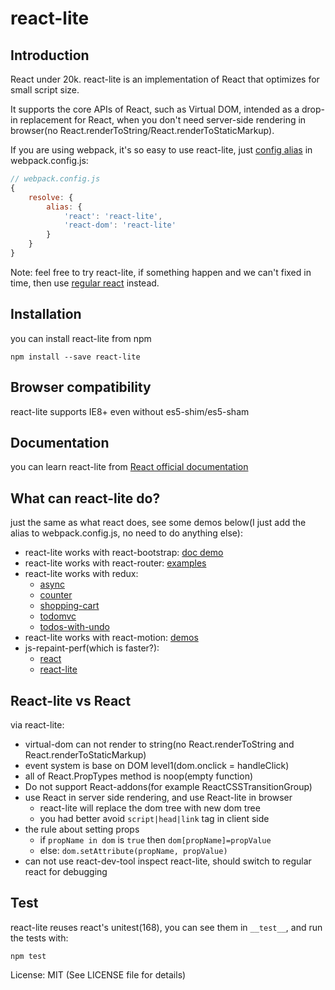 # react-lite

## Introduction
React under 20k.
react-lite is an implementation of React that optimizes for small script size.

It supports the core APIs of React, such as Virtual DOM, intended as a drop-in
replacement for React, when you don't need server-side rendering in browser(no React.renderToString/React.renderToStaticMarkup).

If you are using webpack, it's so easy to use react-lite, just [config alias](http://webpack.github.io/docs/configuration.html#resolve-alias) in webpack.config.js:

```javascript
// webpack.config.js
{
    resolve: {
        alias: {
            'react': 'react-lite',
            'react-dom': 'react-lite'
        }
    }
}
```

Note: feel free to try react-lite, if something happen and we can't fixed in time, then use [regular react](https://github.com/facebook/react) instead.
## Installation

you can install react-lite from npm

```shell
npm install --save react-lite
```

## Browser compatibility

react-lite supports IE8+ even without es5-shim/es5-sham


## Documentation

you can learn react-lite from [React official documentation](http://facebook.github.io/react/)

## What can react-lite do?

just the same as what react does, see some demos below(I just add the alias to webpack.config.js, no need to do anything else):

- react-lite works with react-bootstrap: [doc demo](http://react-lite-with-react-bootstrap.coding.io/)
- react-lite works with react-router: [examples](http://react-lite-with-react-router.coding.io/)
- react-lite works with redux:
	* [async](http://lucifier129.github.io/redux-with-react-lite/async/index.html)
	* [counter](http://lucifier129.github.io/redux-with-react-lite/counter/index.html)
	* [shopping-cart](http://lucifier129.github.io/redux-with-react-lite/shopping-cart/index.html)
	* [todomvc](http://lucifier129.github.io/redux-with-react-lite/todomvc/index.html)
	* [todos-with-undo](http://lucifier129.github.io/redux-with-react-lite/todos-with-undo/index.html)
- react-lite works with react-motion: [demos](http://lucifier129.github.io/react-motion-with-react-lite/index.html)
- js-repaint-perf(which is faster?):
	* [react](http://lucifier129.github.io/react-lite-repaint-perf/react/index.html)
	* [react-lite](http://lucifier129.github.io/react-lite-repaint-perf/react/lite.html)

## React-lite vs React

via react-lite:
- virtual-dom can not render to string(no React.renderToString and React.renderToStaticMarkup)
- event system is base on DOM level1(dom.onclick = handleClick)
- all of React.PropTypes method is noop(empty function)
- Do not support React-addons(for example ReactCSSTransitionGroup)
- use React in server side rendering, and use React-lite in browser
	* react-lite will replace the dom tree with new dom tree
	* you had better avoid `script|head|link` tag in client side
- the rule about setting props
	* if `propName in dom` is `true` then `dom[propName]=propValue`
	* else: `dom.setAttribute(propName, propValue)`
- can not use react-dev-tool inspect react-lite, should switch to regular react for debugging

## Test
react-lite reuses react's unitest(168), you can see them in `__test__`, and run the tests with:

```shell
npm test
```

License: MIT (See LICENSE file for details)
